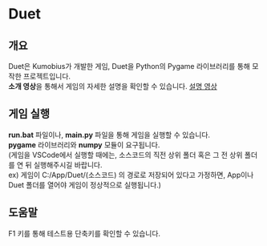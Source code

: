 ﻿# Duet

## 개요

Duet은 Kumobius가 개발한 게임, Duet을 Python의 Pygame 라이브러리를 통해 모작한 프로젝트입니다.  
**소개 영상**을 통해서 게임의 자세한 설명을 확인할 수 있습니다.
[설명 영상](./소개_영상.mov)


## 게임 실행

**run.bat** 파일이나, **main.py** 파일을 통해 게임을 실행할 수 있습니다.  
**pygame** 라이브러리와 **numpy** 모듈이 요구됩니다.  
(게임을 VSCode에서 실행할 때에는, 소스코드의 직전 상위 폴더 혹은 그 전 상위 폴더를 연 뒤 실행해주시길 바랍니다.  
ex) 게임이 C:/App/Duet/(소스코드) 의 경로로 저장되어 있다고 가정하면, App이나 Duet 폴더를 열어야 게임이 정상적으로 실행됩니다.)


## 도움말
F1 키를 통해 테스트용 단축키를 확인할 수 있습니다.
